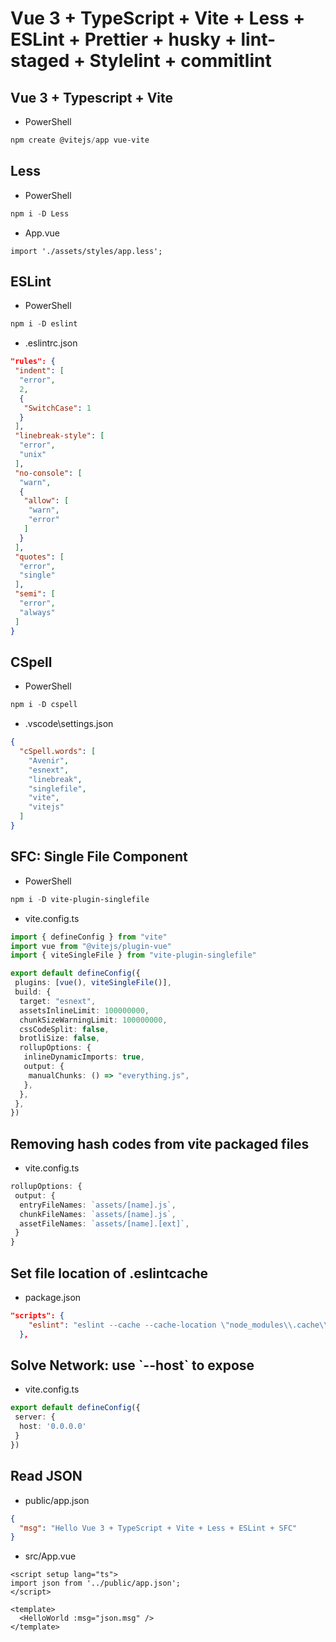 # Vue 3 + TypeScript + Vite + Less + ESLint + Prettier + husky + lint-staged + Stylelint + commitlint

## Vue 3 + Typescript + Vite

- PowerShell

```PowerShell
npm create @vitejs/app vue-vite
```

## Less

- PowerShell

```PowerShell
npm i -D Less
```

- App.vue

```Vue
import './assets/styles/app.less';
```

## ESLint

- PowerShell

```PowerShell
npm i -D eslint
```

- .eslintrc.json

```JSON
"rules": {
 "indent": [
  "error",
  2,
  {
   "SwitchCase": 1
  }
 ],
 "linebreak-style": [
  "error",
  "unix"
 ],
 "no-console": [
  "warn",
  {
   "allow": [
    "warn",
    "error"
   ]
  }
 ],
 "quotes": [
  "error",
  "single"
 ],
 "semi": [
  "error",
  "always"
 ]
}
```

## CSpell

- PowerShell

```PowerShell
npm i -D cspell
```

- .vscode\settings.json

```JSON
{
  "cSpell.words": [
    "Avenir",
    "esnext",
    "linebreak",
    "singlefile",
    "vite",
    "vitejs"
  ]
}
```

## SFC: Single File Component

- PowerShell

```PowerShell
npm i -D vite-plugin-singlefile
```

- vite.config.ts

```TypeScript
import { defineConfig } from "vite"
import vue from "@vitejs/plugin-vue"
import { viteSingleFile } from "vite-plugin-singlefile"

export default defineConfig({
 plugins: [vue(), viteSingleFile()],
 build: {
  target: "esnext",
  assetsInlineLimit: 100000000,
  chunkSizeWarningLimit: 100000000,
  cssCodeSplit: false,
  brotliSize: false,
  rollupOptions: {
   inlineDynamicImports: true,
   output: {
    manualChunks: () => "everything.js",
   },
  },
 },
})
```

## Removing hash codes from vite packaged files

- vite.config.ts

```TypeScript
rollupOptions: {
 output: {
  entryFileNames: `assets/[name].js`,
  chunkFileNames: `assets/[name].js`,
  assetFileNames: `assets/[name].[ext]`,
 }
}
```

## Set file location of .eslintcache

- package.json

```JSON
"scripts": {
    "eslint": "eslint --cache --cache-location \"node_modules\\.cache\\.eslintcache\" --max-warnings 0 \"{src,mock}/**/*.{vue,ts,tsx,js,jsx}\" --fix",
  },
```

## Solve Network: use \`--host` to expose

- vite.config.ts

```TypeScript
export default defineConfig({
 server: {
  host: '0.0.0.0'
 }
})
```

## Read JSON

- public/app.json

```JSON
{
  "msg": "Hello Vue 3 + TypeScript + Vite + Less + ESLint + SFC"
}
```

- src/App.vue

```Vue
<script setup lang="ts">
import json from '../public/app.json';
</script>

<template>
  <HelloWorld :msg="json.msg" />
</template>
```
